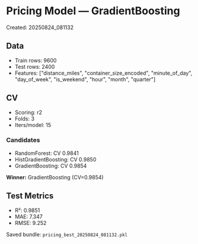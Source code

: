 # Pricing Model — GradientBoosting
Created: 20250824_081132

## Data
- Train rows: 9600
- Test rows: 2400
- Features: ["distance_miles", "container_size_encoded", "minute_of_day", "day_of_week", "is_weekend", "hour", "month", "quarter"]

## CV
- Scoring: r2
- Folds: 3
- Iters/model: 15

### Candidates
- RandomForest: CV 0.9841
- HistGradientBoosting: CV 0.9850
- GradientBoosting: CV 0.9854

**Winner:** GradientBoosting (CV=0.9854)

## Test Metrics
- R²: 0.9851
- MAE: 7.347
- RMSE: 9.252

Saved bundle: `pricing_best_20250824_081132.pkl`
